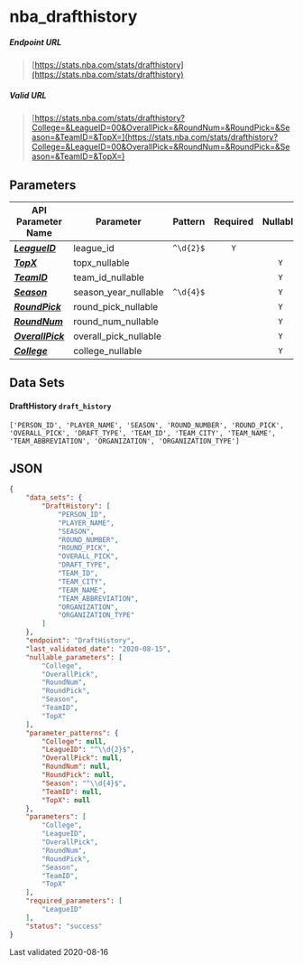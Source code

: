 # nba_drafthistory

##### Endpoint URL
>[https://stats.nba.com/stats/drafthistory](https://stats.nba.com/stats/drafthistory)

##### Valid URL
>[https://stats.nba.com/stats/drafthistory?College=&LeagueID=00&OverallPick=&RoundNum=&RoundPick=&Season=&TeamID=&TopX=](https://stats.nba.com/stats/drafthistory?College=&LeagueID=00&OverallPick=&RoundNum=&RoundPick=&Season=&TeamID=&TopX=)

## Parameters
API Parameter Name | Parameter | Pattern | Required | Nullable
------------ | ------------ | :-----------: | :---: | :---:
[_**LeagueID**_](https://hoopR.sportsdataverse.org/docs/NBA/parameters#LeagueID) | league_id | `^\d{2}$` | `Y` |  | 
[_**TopX**_](https://hoopR.sportsdataverse.org/docs/NBA/parameters#TopX) | topx_nullable |  |  | `Y` | 
[_**TeamID**_](https://hoopR.sportsdataverse.org/docs/NBA/parameters#TeamID) | team_id_nullable |  |  | `Y` | 
[_**Season**_](https://hoopR.sportsdataverse.org/docs/NBA/parameters#Season) | season_year_nullable | `^\d{4}$` |  | `Y` | 
[_**RoundPick**_](https://hoopR.sportsdataverse.org/docs/NBA/parameters#RoundPick) | round_pick_nullable |  |  | `Y` | 
[_**RoundNum**_](https://hoopR.sportsdataverse.org/docs/NBA/parameters#RoundNum) | round_num_nullable |  |  | `Y` | 
[_**OverallPick**_](https://hoopR.sportsdataverse.org/docs/NBA/parameters#OverallPick) | overall_pick_nullable |  |  | `Y` | 
[_**College**_](https://hoopR.sportsdataverse.org/docs/NBA/parameters#College) | college_nullable |  |  | `Y` | 

## Data Sets
#### DraftHistory `draft_history`
```text
['PERSON_ID', 'PLAYER_NAME', 'SEASON', 'ROUND_NUMBER', 'ROUND_PICK', 'OVERALL_PICK', 'DRAFT_TYPE', 'TEAM_ID', 'TEAM_CITY', 'TEAM_NAME', 'TEAM_ABBREVIATION', 'ORGANIZATION', 'ORGANIZATION_TYPE']
```


## JSON
```json
{
    "data_sets": {
        "DraftHistory": [
            "PERSON_ID",
            "PLAYER_NAME",
            "SEASON",
            "ROUND_NUMBER",
            "ROUND_PICK",
            "OVERALL_PICK",
            "DRAFT_TYPE",
            "TEAM_ID",
            "TEAM_CITY",
            "TEAM_NAME",
            "TEAM_ABBREVIATION",
            "ORGANIZATION",
            "ORGANIZATION_TYPE"
        ]
    },
    "endpoint": "DraftHistory",
    "last_validated_date": "2020-08-15",
    "nullable_parameters": [
        "College",
        "OverallPick",
        "RoundNum",
        "RoundPick",
        "Season",
        "TeamID",
        "TopX"
    ],
    "parameter_patterns": {
        "College": null,
        "LeagueID": "^\\d{2}$",
        "OverallPick": null,
        "RoundNum": null,
        "RoundPick": null,
        "Season": "^\\d{4}$",
        "TeamID": null,
        "TopX": null
    },
    "parameters": [
        "College",
        "LeagueID",
        "OverallPick",
        "RoundNum",
        "RoundPick",
        "Season",
        "TeamID",
        "TopX"
    ],
    "required_parameters": [
        "LeagueID"
    ],
    "status": "success"
}
```

Last validated 2020-08-16
